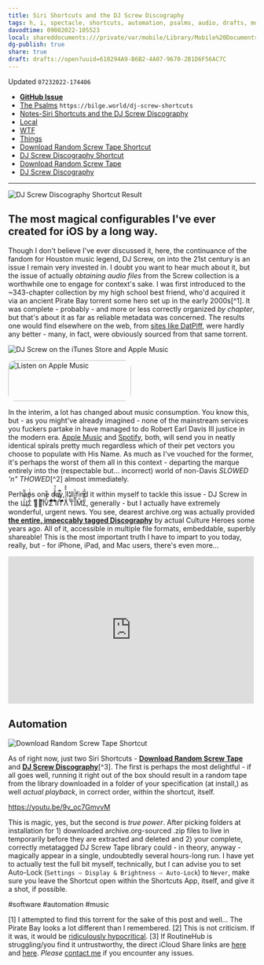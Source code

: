 ```yaml
---
title: Siri Shortcuts and the DJ Screw Discography
tags: h, i, spectacle, shortcuts, automation, psalms, audio, drafts, music
davodtime: 09082022-105523
local: shareddocuments:///private/var/mobile/Library/Mobile%20Documents/iCloud~md~obsidian/Documents/OBSHIDDIAN/drafts/610294A9-B6B2-4A07-9670-2B1D6F56AC7C.md
dg-publish: true
share: true
draft: drafts://open?uuid=610294A9-B6B2-4A07-9670-2B1D6F56AC7C
---
```

Updated `07232022-174406`

- [**GitHub Issue**](https://github.com/extratone/bilge/issues/349)
- [The Psalms](https://bilge.world/dj-screw-shortcuts) `https://bilge.world/dj-screw-shortcuts`
- [Notes-Siri Shortcuts and the DJ Screw Discography](drafts://open?uuid=5F877C6E-5B05-4FB6-AC15-C8A79C022DB1)
- [Local](drafts://open?uuid=610294A9-B6B2-4A07-9670-2B1D6F56AC7C)
- [WTF](https://davidblue.wtf/drafts/610294A9-B6B2-4A07-9670-2B1D6F56AC7C.html)
- [Things](things:///show?id=Q315nh3B9rnBy6iXsNcJvT)
- [Download Random Screw Tape Shortcut](drafts://open?uuid=DC1EB754-6A2D-44FD-A0D5-0B12200E9093)
- [DJ Screw Discography Shortcut](drafts://open?uuid=B2E41B55-07F5-4483-A1C0-C692EB0AA7F4)
- [Download Random Screw Tape](https://routinehub.co/shortcut/12610)
- [DJ Screw Discography](https://routinehub.co/shortcut/12618)

---

![DJ Screw Discography Shortcut Result](https://i.snap.as/1ygtiLRt.png)

## The most magical configurables I've ever created for iOS by a long way.

<!--more-->

Though I don't believe I've ever discussed it, here, the continuance of the fandom for Houston music legend, DJ Screw, on into the 21st century is an issue I remain very invested in. I doubt you want to hear much about it, but the issue of actually *obtaining audio files* from the Screw collection is a worthwhile one to engage for context's sake. I was first introduced to the ~343-chapter collection by my high school best friend, who'd acquired it via an ancient Pirate Bay torrent some hero set up in the early 2000s[^1]. It was complete - probably - and more or less correctly organized *by chapter*, but that's about it as far as reliable metadata was concerned. The results one would find elsewhere on the web, from [sites like DatPiff](https://www.datpiff.com/mixtapes-search.php?criteria=keyword:dj+screw), were hardly any better - many, in fact, were obviously sourced from that same torrent.

![DJ Screw on the iTunes Store and Apple Music](https://i.snap.as/WB5CXuSz.png)

<a href="https://music.apple.com/us/artist/dj-screw/80923709?itsct=music_box_badge&amp;itscg=30200&amp;app=music&amp;ls=1" style="display: inline-block; overflow: hidden; border-radius: 13px; width: 250px; height: 83px;"><img src="https://tools.applemediaservices.com/api/badges/listen-on-apple-music/badge/en-us?size=250x83&h=cdbcefe9e23b0310ab61b31e72e2dcdb" alt="Listen on Apple Music" style="border-radius: 13px; width: 250px; height: 83px;"></a>

In the interim, a lot has changed about music consumption. You know this, but - as you might've already imagined - none of the mainstream services you fuckers partake in have managed to do Robert Earl Davis III justice in the modern era. [Apple Music](https://music.apple.com/us/artist/dj-screw/80923709) and [Spotify](https://open.spotify.com/artist/6TC6ZeVdvCuBSn32h5Msul), both, will send you in neatly identical spirals pretty much regardless which of their pet vectors you choose to populate with His Name. As much as I've vouched for the former, it's perhaps the worst of them all in this context - departing the marque entirely into the (respectable but... incorrect) world of non-Davis *SLOWED 'n" THOWED*[^2] almost immediately.

Perhaps one day, I'll find it within myself to tackle this issue - DJ Screw in the Щ́̇͋ͯ̋̅Σ̾̒͋ͯͭ ̊ᄂ̋̈͐İͬV̏̆̊͛̍̌Σ̆ͣͣͭ͐ͫ̆̊ ͪͬ̿̈́̑ͤ̚IͫП̎̿͑ͦ͆̚ ͣͫ͌ͨ̈Λ̃͛̓ͦͪ͒̑̽ ͛̑ͤ͊ͭƬ̒I̅͌̊̑ͧͪM̈́̓Σ̋̏͂͐͊͆ͣ, generally - but I actually have extremely wonderful, urgent news. You see, dearest archive.org was actually provided [**the entire, impeccably tagged Discography**](https://archive.org/details/dj-screw-discography) by actual Culture Heroes some years ago. All of it, accessible in multiple file formats, embeddable, superbly shareable! This is the most important truth I have to impart to you today, really, but - for iPhone, iPad, and Mac users, there's even more...

<iframe src="https://archive.org/details/dj-screw-discography&playlist=1&list_height=150" width="500" height="300" frameborder="0" webkitallowfullscreen="true" mozallowfullscreen="true" allowfullscreen></iframe>

## Automation

![Download Random Screw Tape Shortcut](https://i.snap.as/K6iHUgs0.png)

As of right now, just two Siri Shortcuts - [**Download Random Screw Tape**](https://routinehub.co/shortcut/12610) and [**DJ Screw Discography**](https://routinehub.co/shortcut/12618)[^3]. The first is perhaps the most delightful - if all goes well, running it right out of the box should result in a random tape from the library downloaded in a folder of your specification (at install,) as well *actual playback*, in correct order, within the shortcut, itself.

https://youtu.be/9v_oc7GmvvM

This is magic, yes, but the second is *true power*. After picking folders at installation for 1) downloaded archive.org-sourced .zip files to live in temporarily before they are extracted and deleted and 2) your complete, correctly metatagged DJ Screw Tape library could - in theory, anyway - magically appear in a single, undoubtedly several hours-long run. I have yet to actually test the full bit myself, technically, but I can advise you to set Auto-Lock (`Settings ⇨ Display & Brightness ⇨ Auto-Lock`) to `Never`, make sure you leave the Shortcut open within the Shortcuts App, itself, and give it a shot, if possible.

<!--comment-->

#software #automation #music

[1] I attempted to find this torrent for the sake of this post and well... The Pirate Bay looks a lot different than I remembered.
[2] This is not criticism. If it was, it would be [ridiculously hypocritical](https://whyp.it/tracks/32290/hilary-duff-with-love-bkj4Y).
[3] If RoutineHub is struggling/you find it untrustworthy, the direct iCloud Share links are [here](https://www.icloud.com/shortcuts/70ce2580d4a848fdac6fbf2f8a8f346b) and [here](https://www.icloud.com/shortcuts/db6d17683e21435990fb87e51e92933c). *Please* [contact me](https://davidblue.wtf/db.vcf) if you encounter any issues.